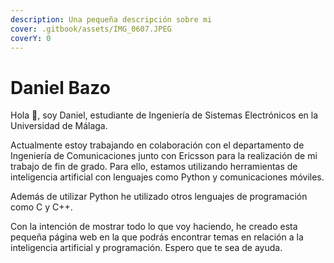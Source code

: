 ```yaml
---
description: Una pequeña descripción sobre mi
cover: .gitbook/assets/IMG_0607.JPEG
coverY: 0
---
```


# Daniel Bazo

Hola 👋, soy Daniel, estudiante de Ingeniería de Sistemas Electrónicos en la Universidad de Málaga.

Actualmente estoy trabajando en colaboración con el departamento de Ingeniería de Comunicaciones junto con Ericsson para la realización de mi trabajo de fin de grado. Para ello, estamos utilizando herramientas de inteligencia artificial con lenguajes como Python y comunicaciones móviles.

Además de utilizar Python he utilizado otros lenguajes de programación como C y C++.

Con la intención de mostrar todo lo que voy haciendo, he creado esta pequeña página web en la que podrás encontrar temas en relación a la inteligencia artificial y programación. Espero que te sea de ayuda.
